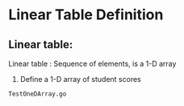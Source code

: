 # Linear Table Definition

## Linear table:

Linear table : Sequence of elements, is a $1$-D array

1. Define a $1$-D array of student scores

`TestOneDArray.go`